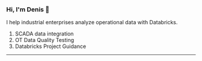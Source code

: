 ### Hi, I'm Denis 👋

I help industrial enterprises analyze operational data with Databricks.

1. SCADA data integration
2. OT Data Quality Testing
3. Databricks Project Guidance

***
